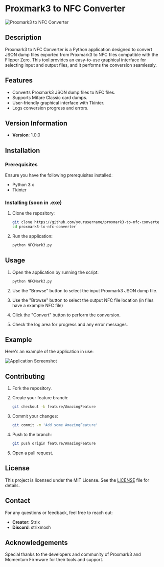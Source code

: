 # Proxmark3 to NFC Converter

![Proxmark3 to NFC Converter](https://i.imgur.com/UIeHMss.png)

## Description

Proxmark3 to NFC Converter is a Python application designed to convert JSON dump files exported from Proxmark3 to NFC files compatible with the Flipper Zero. This tool provides an easy-to-use graphical interface for selecting input and output files, and it performs the conversion seamlessly.

## Features

- Converts Proxmark3 JSON dump files to NFC files.
- Supports Mifare Classic card dumps.
- User-friendly graphical interface with Tkinter.
- Logs conversion progress and errors.

## Version Information

- **Version**: 1.0.0


## Installation

### Prerequisites

Ensure you have the following prerequisites installed:

- Python 3.x
- Tkinter


### Installing (soon in .exe)

1. Clone the repository:

    ```bash
    git clone https://github.com/yourusername/proxmark3-to-nfc-converter.git
    cd proxmark3-to-nfc-converter
    ```

2. Run the application:

    ```bash
    python NFCMark3.py
    ```

## Usage

1. Open the application by running the script:

    ```bash
    python NFCMark3.py
    ```

2. Use the "Browse" button to select the input Proxmark3 JSON dump file.
3. Use the "Browse" button to select the output NFC file location (in files have a example NFC file)
4. Click the "Convert" button to perform the conversion.
5. Check the log area for progress and any error messages.

## Example

Here's an example of the application in use:

![Application Screenshot](https://i.imgur.com/orpzSUa.jpeg)

## Contributing

1. Fork the repository.
2. Create your feature branch:

    ```bash
    git checkout -b feature/AmazingFeature
    ```

3. Commit your changes:

    ```bash
    git commit -m 'Add some AmazingFeature'
    ```

4. Push to the branch:

    ```bash
    git push origin feature/AmazingFeature
    ```

5. Open a pull request.

## License

This project is licensed under the MIT License. See the [LICENSE](LICENSE) file for details.

## Contact

For any questions or feedback, feel free to reach out:

- **Creator**: Strix
- **Discord**: strixmosh

## Acknowledgements

Special thanks to the developers and community of Proxmark3 and Momentum Firmware for their tools and support.
